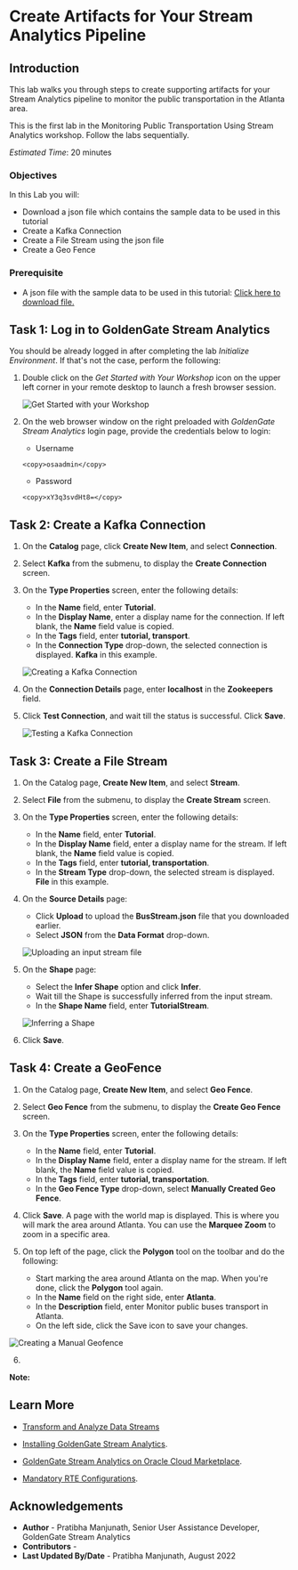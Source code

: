 
# Create Artifacts for Your Stream Analytics Pipeline

## Introduction

This lab walks you through steps to create supporting artifacts for your Stream Analytics pipeline to monitor the public transportation in the Atlanta area.

 This is the first lab in the Monitoring Public Transportation Using Stream Analytics workshop. Follow the labs sequentially.

*Estimated Time*: 20 minutes

### Objectives
In this Lab you will:
- Download a json file which contains the sample data to be used in this tutorial
- Create a Kafka Connection
- Create a File Stream using the json file
- Create a Geo Fence

### Prerequisite
- A json file with the sample data to be used in this tutorial:
  [Click here to download file.](./files/BusStream.json?download=1)


## **Task 1:** Log in to GoldenGate Stream Analytics

You should be already logged in after completing the lab *Initialize Environment*. If that's not the case, perform the following:

1. Double click on the *Get Started with Your Workshop* icon on the upper left corner in your remote desktop to launch a fresh browser session.

    ![Get Started with your Workshop](../initialize-environment/images/get-started-icon.png "")

2. On the web browser window on the right preloaded with *GoldenGate Stream Analytics* login page, provide the credentials below to login:

    - Username

    ```
    <copy>osaadmin</copy>
    ```

    - Password

    ```
    <copy>xY3q3svdHt8=</copy>
    ```

## **Task 2:** Create a Kafka Connection

1. On the **Catalog** page, click **Create New Item**, and select **Connection**.

2. Select **Kafka** from the submenu, to display the **Create Connection** screen.

3. On the **Type Properties** screen, enter the following details:
    -  In the **Name** field, enter **Tutorial**.
    -  In the **Display Name**, enter a display name for the connection. If left blank, the **Name** field value is     copied.
    -  In the **Tags** field, enter **tutorial, transport**.
    -  In the **Connection Type** drop-down, the selected connection is displayed. **Kafka** in this example.

    ![Creating a Kafka Connection](./images/CreateKafkaConn.PNG "")

4. On the **Connection Details** page, enter **localhost** in the **Zookeepers** field.

5. Click **Test Connection**, and wait till the status is successful. Click **Save**.

    ![Testing a Kafka Connection](./images/TestKafkaConn.PNG "")


## **Task 3:** Create a File Stream

1. On the Catalog page, **Create New Item**, and select **Stream**.

2. Select **File** from the submenu, to display the **Create Stream** screen.

3. On the **Type Properties** screen, enter the following details:
    - In the **Name** field, enter **Tutorial**.
    - In the **Display Name** field, enter a display name for the stream. If left blank, the **Name** field value is   copied.
    - In the **Tags** field, enter **tutorial, transportation**.
    - In the **Stream Type** drop-down, the selected stream is displayed. **File** in this example.

4. On the **Source Details** page:
    - Click **Upload** to upload the **BusStream.json** file that you downloaded earlier.
    - Select **JSON** from the **Data Format** drop-down.

    ![Uploading an input stream file](./images/UploadJsonfile.PNG "")

5. On the **Shape** page:
    -  Select the **Infer Shape** option and click **Infer**.
    -  Wait till the Shape is successfully inferred from the input stream.
    -  In the **Shape Name** field, enter **TutorialStream**.

    ![Inferring a Shape](./images/InferShape.PNG "")

6. Click **Save**.

## **Task 4:** Create a GeoFence

1. On the Catalog page, **Create New Item**, and select **Geo Fence**.

2. Select **Geo Fence** from the submenu, to display the **Create Geo Fence** screen.

3. On the **Type Properties** screen, enter the following details:
    - In the **Name** field, enter **Tutorial**.
    - In the **Display Name** field, enter a display name for the stream. If left blank, the **Name** field value is   copied.
    - In the **Tags** field, enter **tutorial, transportation**.
    - In the **Geo Fence Type** drop-down, select **Manually Created Geo Fence**.

4. Click **Save**. A page with the world map is displayed. This is where you will mark the area around Atlanta. You can use the **Marquee Zoom** to zoom in a specific area.


5. On top left of the page, click the **Polygon** tool on the toolbar and do the following:
    - Start marking the area around Atlanta on the map. When you're done, click the **Polygon** tool again.
    - In the **Name** field on the right side, enter **Atlanta**.
    - In the **Description** field, enter Monitor public buses transport in Atlanta.
    - On the left side, click the Save icon to save your changes.

  ![Creating a Manual Geofence](./images/CreateGeoFence.PNG "")  

6.



**Note:**


## Learn More

* [Transform and Analyze Data Streams](https://docs.oracle.com/en/middleware/fusion-middleware/osa/19.1/using/creating-pipeline-transform-and-analyze-data-streams.html#GUID-9DB9B57A-1095-4557-ACB9-816A696EB121)

* [Installing GoldenGate Stream Analytics](https://docs.oracle.com/en/middleware/fusion-middleware/osa/19.1/install/how-install-goldengate-stream-analytics.html#GUID-13BC895D-6AD1-4398-98E2-B5BE5B14D26B).

* [GoldenGate Stream Analytics on Oracle Cloud Marketplace](https://docs.oracle.com/en/middleware/fusion-middleware/osa/19.1/osamp/getting-started-goldengate-stream-analytics-oci.html#GUID-B488861E-1C43-4177-A1F8-40F8E44754AD).

* [Mandatory RTE Configurations](https://docs.oracle.com/en/middleware/fusion-middleware/osa/19.1/using/configuring-runtime-environment.html#GUID-EB33DDFD-7444-434D-8944-059564A453FD).

## Acknowledgements
* **Author** - Pratibha Manjunath, Senior User Assistance Developer, GoldenGate Stream Analytics
* **Contributors** -
* **Last Updated By/Date** - Pratibha Manjunath, August 2022
